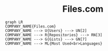 <h1 align="center">Files.com</h1>

```mermaid
graph LR
COMPANY_NAME{Files.com}
COMPANY_NAME ---> U{Users} ---> UN[2]
COMPANY_NAME ---> R{Repositories} ---> RN[3]
COMPANY_NAME ---> G{Gists} ---> GN[7]
COMPANY_NAME ---> ML{Most Used<br>Languages}
```
